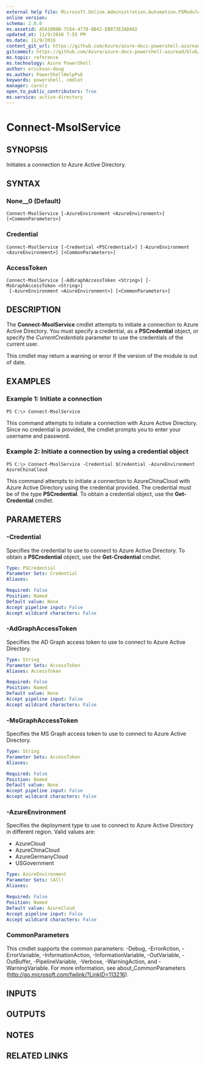 ```yaml
---
external help file: Microsoft.Online.Administration.Automation.PSModule.dll-Help.xml
online version:
schema: 2.0.0
ms.assetid: A5A10B0B-7C64-4778-8B42-EB073E2ADA92
updated_at: 11/9/2016 7:55 PM
ms.date: 11/9/2016
content_git_url: https://github.com/Azure/azure-docs-powershell-azuread/blob/master/Azure%20AD%20Cmdlets/MSOnline/v1/Connect-MsolService.md
gitcommit: https://github.com/Azure/azure-docs-powershell-azuread/blob/2ed1dc4a4cad9328c634640b8f50d00798f6278b/Azure%20AD%20Cmdlets/MSOnline/v1/Connect-MsolService.md
ms.topic: reference
ms.technology: Azure PowerShell
author: erickson-doug
ms.author: PowerShellHelpPub
keywords: powershell, cmdlet
manager: carolz
open_to_public_contributors: True
ms.service: active-directory
---
```


# Connect-MsolService

## SYNOPSIS
Initiates a connection to Azure Active Directory.

## SYNTAX

### None__0 (Default)
```
Connect-MsolService [-AzureEnvironment <AzureEnvironment>] [<CommonParameters>]
```

### Credential
```
Connect-MsolService [-Credential <PSCredential>] [-AzureEnvironment <AzureEnvironment>] [<CommonParameters>]
```

### AccessToken
```
Connect-MsolService [-AdGraphAccessToken <String>] [-MsGraphAccessToken <String>]
 [-AzureEnvironment <AzureEnvironment>] [<CommonParameters>]
```

## DESCRIPTION
The **Connect-MsolService** cmdlet attempts to initiate a connection to Azure Active Directory.
You must specify a credential, as a **PSCredential** object, or specify the _CurrentCredentials_ parameter to use the credentials of the current user.

This cmdlet may return a warning or error if the version of the module is out of date.

## EXAMPLES

### Example 1: Initiate a connection
```
PS C:\> Connect-MsolService
```

This command attempts to initiate a connection with Azure Active Directory.
Since no credential is provided, the cmdlet prompts you to enter your username and password.

### Example 2: Initiate a connection by using a credential object
```
PS C:\> Connect-MsolService -Credential $Credential -AzureEnvironment AzureChinaCloud
```

This command attempts to initiate a connection to AzureChinaCloud with Azure Active Directory using the credential provided.
The credential must be of the type **PSCredential**.
To obtain a credential object, use the **Get-Credential** cmdlet.

## PARAMETERS

### -Credential
Specifies the credential to use to connect to Azure Active Directory.
To obtain a **PSCredential** object, use the **Get-Credential** cmdlet.

```yaml
Type: PSCredential
Parameter Sets: Credential
Aliases:

Required: False
Position: Named
Default value: None
Accept pipeline input: False
Accept wildcard characters: False
```

### -AdGraphAccessToken
Specifies the AD Graph access token to use to connect to Azure Active Directory.

```yaml
Type: String
Parameter Sets: AccessToken
Aliases: AccessToken

Required: False
Position: Named
Default value: None
Accept pipeline input: False
Accept wildcard characters: False
```

### -MsGraphAccessToken
Specifies the MS Graph access token to use to connect to Azure Active Directory.

```yaml
Type: String
Parameter Sets: AccessToken
Aliases:

Required: False
Position: Named
Default value: None
Accept pipeline input: False
Accept wildcard characters: False
```

### -AzureEnvironment
Specifies the deployment type to use to connect to Azure Active Directory in different region.
Valid values are:

* AzureCloud
* AzureChinaCloud
* AzureGermanyCloud
* USGovernment

```yaml
Type: AzureEnvironment
Parameter Sets: (All)
Aliases:

Required: False
Position: Named
Default value: AzureCloud
Accept pipeline input: False
Accept wildcard characters: False
```

### CommonParameters
This cmdlet supports the common parameters: -Debug, -ErrorAction, -ErrorVariable, -InformationAction, -InformationVariable, -OutVariable, -OutBuffer, -PipelineVariable, -Verbose, -WarningAction, and -WarningVariable. For more information, see about_CommonParameters (http://go.microsoft.com/fwlink/?LinkID=113216).

## INPUTS

## OUTPUTS

## NOTES

## RELATED LINKS
